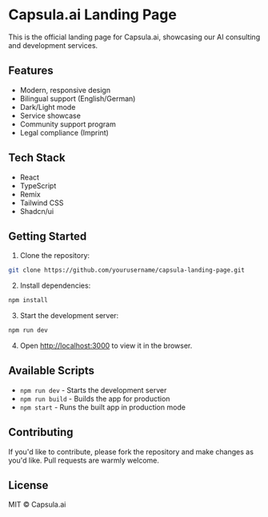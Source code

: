 # Capsula.ai Landing Page

This is the official landing page for Capsula.ai, showcasing our AI consulting and development services.

## Features

- Modern, responsive design
- Bilingual support (English/German)
- Dark/Light mode
- Service showcase
- Community support program
- Legal compliance (Imprint)

## Tech Stack

- React
- TypeScript
- Remix
- Tailwind CSS
- Shadcn/ui

## Getting Started

1. Clone the repository:
```bash
git clone https://github.com/yourusername/capsula-landing-page.git
```

2. Install dependencies:
```bash
npm install
```

3. Start the development server:
```bash
npm run dev
```

4. Open [http://localhost:3000](http://localhost:3000) to view it in the browser.

## Available Scripts

- `npm run dev` - Starts the development server
- `npm run build` - Builds the app for production
- `npm start` - Runs the built app in production mode

## Contributing

If you'd like to contribute, please fork the repository and make changes as you'd like. Pull requests are warmly welcome.

## License

MIT © Capsula.ai
